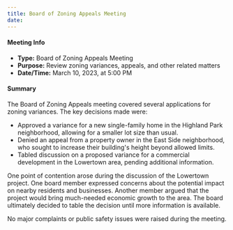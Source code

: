 ```yaml
---
title: Board of Zoning Appeals Meeting
date: 
---
```

#### Meeting Info
* **Type:** Board of Zoning Appeals Meeting
* **Purpose:** Review zoning variances, appeals, and other related matters
* **Date/Time:** March 10, 2023, at 5:00 PM

#### Summary

The Board of Zoning Appeals meeting covered several applications for zoning variances. The key decisions made were:

* Approved a variance for a new single-family home in the Highland Park neighborhood, allowing for a smaller lot size than usual.
* Denied an appeal from a property owner in the East Side neighborhood, who sought to increase their building's height beyond allowed limits.
* Tabled discussion on a proposed variance for a commercial development in the Lowertown area, pending additional information.

One point of contention arose during the discussion of the Lowertown project. One board member expressed concerns about the potential impact on nearby residents and businesses. Another member argued that the project would bring much-needed economic growth to the area. The board ultimately decided to table the decision until more information is available.

No major complaints or public safety issues were raised during the meeting.


